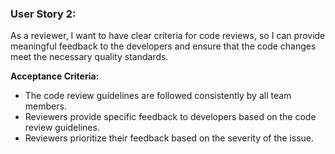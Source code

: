 ### User Story 2:

As a reviewer, I want to have clear criteria for code reviews, so I can provide meaningful feedback to the developers and ensure that the code changes meet the necessary quality standards.

**Acceptance Criteria:**

- The code review guidelines are followed consistently by all team members.
- Reviewers provide specific feedback to developers based on the code review guidelines.
- Reviewers prioritize their feedback based on the severity of the issue.